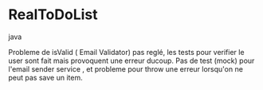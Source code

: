 # RealToDoList
java


Probleme de isValid ( Email Validator) pas reglé, les tests pour verifier le user sont fait mais provoquent une erreur ducoup.
Pas de test (mock) pour l'email sender service , et probleme pour throw une erreur lorsqu'on ne peut pas save un item. 
